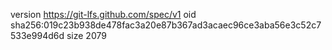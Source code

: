 version https://git-lfs.github.com/spec/v1
oid sha256:019c23b938de478fac3a20e87b367ad3acaec96ce3aba56e3c52c7533e994d6d
size 2079

